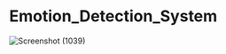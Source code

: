 # Emotion_Detection_System
![Screenshot (1039)](https://github.com/user-attachments/assets/7a5c8e2f-35f9-42e7-b4de-24b632a21411)

